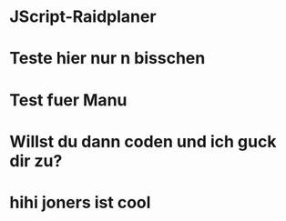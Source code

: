 # JScript-Raidplaner
# Teste hier nur n bisschen
# Test fuer Manu
# Willst du dann coden und ich guck dir zu?


# hihi joners ist cool